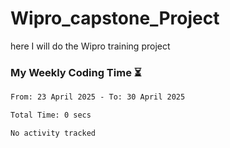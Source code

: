 # Wipro_capstone_Project
 here I will do the Wipro training project 


### My Weekly Coding Time ⏳
<!--START_SECTION:waka-->

```txt
From: 23 April 2025 - To: 30 April 2025

Total Time: 0 secs

No activity tracked
```

<!--END_SECTION:waka-->
